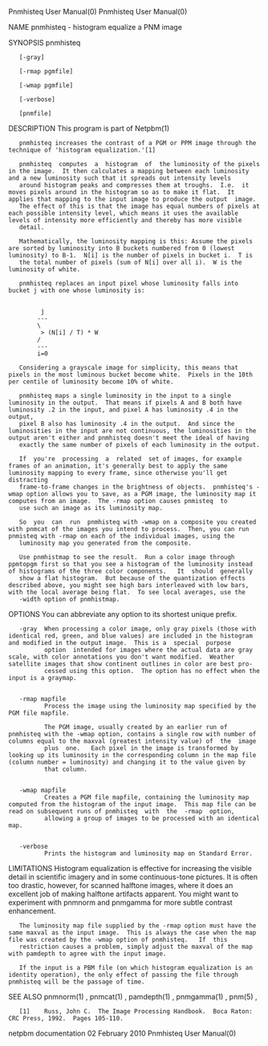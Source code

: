 Pnmhisteq User Manual(0)                                                                                                                                                             Pnmhisteq User Manual(0)



NAME
       pnmhisteq - histogram equalize a PNM image


SYNOPSIS
       pnmhisteq

       [-gray]

       [-rmap pgmfile]

       [-wmap pgmfile]

       [-verbose]

       [pnmfile]



DESCRIPTION
       This program is part of Netpbm(1)

       pnmhisteq increases the contrast of a PGM or PPM image through the technique of 'histogram equalization.'[1]

       pnmhisteq  computes  a  histogram  of  the luminosity of the pixels in the image.  It then calculates a mapping between each luminosity and a new luminosity such that it spreads out intensity levels
       around histogram peaks and compresses them at troughs.  I.e.  it moves pixels around in the histogram so as to make it flat.  It applies that mapping to the input image to produce the output  image.
       The effect of this is that the image has equal numbers of pixels at each possible intensity level, which means it uses the available levels of intensity more efficiently and thereby has more visible
       detail.

       Mathematically, the luminosity mapping is this: Assume the pixels are sorted by luminosity into B buckets numbered from 0 (lowest luminosity) to B-1.  N[i] is the number of pixels in bucket i.  T is
       the total number of pixels (sum of N[i] over all i).  W is the luminosity of white.

       pnmhisteq replaces an input pixel whose luminosity falls into bucket j with one whose luminosity is:


             j
            ---
            \
             > (N[i] / T) * W
            /
            ---
            i=0

       Considering a grayscale image for simplicity, this means that pixels in the most luminous bucket become white.  Pixels in the 10th per centile of luminosity become 10% of white.

       pnmhisteq maps a single luminosity in the input to a single luminosity in the output.  That means if pixels A and B both have luminosity .2 in the input, and pixel A has luminosity .4 in the output,
       pixel B also has luminosity .4 in the output.  And since the luminosities in the input are not continuous, the luminosities in the output aren't either and pnmhisteq doesn't meet the ideal of having
       exactly the same number of pixels of each luminosity in the output.

       If  you're  processing  a  related  set of images, for example frames of an animation, it's generally best to apply the same luminosity mapping to every frame, since otherwise you'll get distracting
       frame-to-frame changes in the brightness of objects.  pnmhisteq's -wmap option allows you to save, as a PGM image, the luminosity map it computes from an image.  The -rmap option causes pnmisteq  to
       use such an image as its luminosity map.

       So  you  can  run  pnmhisteq with -wmap on a composite you created with pnmcat of the images you intend to process.  Then, you can run pnmisteq with -rmap on each of the individual images, using the
       luminosity map you generated from the composite.

       Use pnmhistmap to see the result.  Run a color image through ppmtopgm first so that you see a histogram of the luminosity instead of histograms of the three color components.   It  should  generally
       show a flat histogram.  But because of the quantization effects described above, you might see high bars interleaved with low bars, with the local average being flat.  To see local averages, use the
       -width option of pnmhistmap.



OPTIONS
       You can abbreviate any option to its shortest unique prefix.



       -gray  When processing a color image, only gray pixels (those with identical red, green, and blue values) are included in the histogram and modified in the output image.  This is a  special  purpose
              option  intended for images where the actual data are gray scale, with color annotations you don't want modified.  Weather satellite images that show continent outlines in color are best pro-
              cessed using this option.  The option has no effect when the input is a graymap.


       -rmap mapfile
              Process the image using the luminosity map specified by the PGM file mapfile.

              The PGM image, usually created by an earlier run of pnmhisteq with the -wmap option, contains a single row with number of columns equal to the maxval (greatest intensity value) of  the  image
              plus  one.   Each pixel in the image is transformed by looking up its luminosity in the corresponding column in the map file (column number = luminosity) and changing it to the value given by
              that column.


       -wmap mapfile
              Creates a PGM file mapfile, containing the luminosity map computed from the histogram of the input image.  This map file can be read on subsequent runs of pnmhisteq  with  the  -rmap  option,
              allowing a group of images to be processed with an identical map.


       -verbose
              Prints the histogram and luminosity map on Standard Error.




LIMITATIONS
       Histogram  equalization  is  effective  for  increasing the visible detail in scientific imagery and in some continuous-tone pictures.  It is often too drastic, however, for scanned halftone images,
       where it does an excellent job of making halftone artifacts apparent.  You might want to experiment with pnmnorm and pnmgamma for more subtle contrast enhancement.

       The luminosity map file supplied by the -rmap option must have the same maxval as the input image.  This is always the case when the map file was created by the -wmap option of pnmhisteq.   If  this
       restriction causes a problem, simply adjust the maxval of the map with pamdepth to agree with the input image.

       If the input is a PBM file (on which histogram equalization is an identity operation), the only effect of passing the file through pnmhisteq will be the passage of time.


SEE ALSO
       pnmnorm(1) , pnmcat(1) , pamdepth(1) , pnmgamma(1) , pnm(5) ,



       [1]    Russ, John C.  The Image Processing Handbook.  Boca Raton: CRC Press, 1992.  Pages 105-110.



netpbm documentation                                                                           02 February 2010                                                                      Pnmhisteq User Manual(0)
